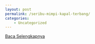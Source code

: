 ```yaml
---
layout: post
permalink: /seribu-mimpi-kapal-terbang/
categories:
    - Uncategorized
---
```


[Baca Selengkapnya](/10)